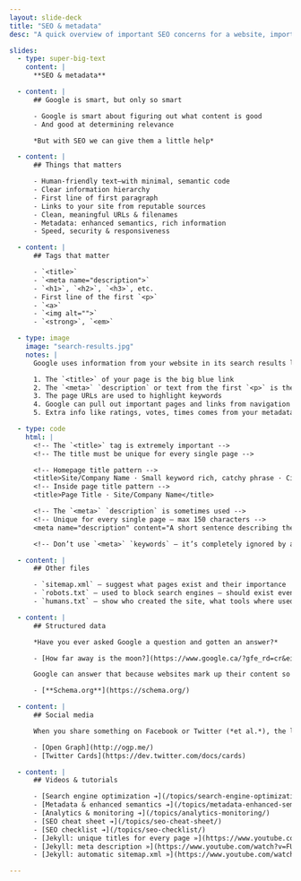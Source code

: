 ```yaml
---
layout: slide-deck
title: "SEO & metadata"
desc: "A quick overview of important SEO concerns for a website, important tags, and important data."

slides:
  - type: super-big-text
    content: |
      **SEO & metadata**

  - content: |
      ## Google is smart, but only so smart

      - Google is smart about figuring out what content is good
      - And good at determining relevance

      *But with SEO we can give them a little help*

  - content: |
      ## Things that matters

      - Human-friendly text—with minimal, semantic code
      - Clear information hierarchy
      - First line of first paragraph
      - Links to your site from reputable sources
      - Clean, meaningful URLs & filenames
      - Metadata: enhanced semantics, rich information
      - Speed, security & responsiveness

  - content: |
      ## Tags that matter

      - `<title>`
      - `<meta name="description">`
      - `<h1>`, `<h2>`, `<h3>`, etc.
      - First line of the first `<p>`
      - `<a>`
      - `<img alt="">`
      - `<strong>`, `<em>`

  - type: image
    image: "search-results.jpg"
    notes: |
      Google uses information from your website in its search results listings in the following ways:

      1. The `<title>` of your page is the big blue link
      2. The `<meta>` `description` or text from the first `<p>` is the description under the link
      3. The page URLs are used to highlight keywords
      4. Google can pull out important pages and links from navigation or breadcrumbs
      5. Extra info like ratings, votes, times comes from your metadata

  - type: code
    html: |
      <!-- The `<title>` tag is extremely important -->
      <!-- The title must be unique for every single page -->

      <!-- Homepage title pattern -->
      <title>Site/Company Name · Small keyword rich, catchy phrase · City, Country</title>
      <!-- Inside page title pattern -->
      <title>Page Title · Site/Company Name</title>

      <!-- The `<meta>` `description` is sometimes used -->
      <!-- Unique for every single page — max 150 characters -->
      <meta name="description" content="A short sentence describing the purpose and content of this individual page.">

      <!-- Don’t use `<meta>` `keywords` — it’s completely ignored by all search engines -->

  - content: |
      ## Other files

      - `sitemap.xml` — suggest what pages exist and their importance
      - `robots.txt` — used to block search engines — should exist even if blocking nothing
      - `humans.txt` — show who created the site, what tools where used, resources & references

  - content: |
      ## Structured data

      *Have you ever asked Google a question and gotten an answer?*

      - [How far away is the moon?](https://www.google.ca/?gfe_rd=cr&ei=mNj7V9i0BqaC8Qfog4zYDg#q=how+far+away+is+the+moon)

      Google can answer that because websites mark up their content so computers can understand.

      - [**Schema.org**](https://schema.org/)

  - content: |
      ## Social media

      When you share something on Facebook or Twitter (*et al.*), the little preview is defined by specific tags.

      - [Open Graph](http://ogp.me/)
      - [Twitter Cards](https://dev.twitter.com/docs/cards)

  - content: |
      ## Videos & tutorials

      - [Search engine optimization ➔](/topics/search-engine-optimization/)
      - [Metadata & enhanced semantics ➔](/topics/metadata-enhanced-semantics/)
      - [Analytics & monitoring ➔](/topics/analytics-monitoring/)
      - [SEO cheat sheet ➔](/topics/seo-cheat-sheet/)
      - [SEO checklist ➔](/topics/seo-checklist/)
      - [Jekyll: unique titles for every page »](https://www.youtube.com/watch?v=ra9Td0DpK0s&list=PLWjCJDeWfDdfVEcLGAfdJn_HXyM4Y7_k-&index=31)
      - [Jekyll: meta description »](https://www.youtube.com/watch?v=FUL9SSgMZ8Y&list=PLWjCJDeWfDdfVEcLGAfdJn_HXyM4Y7_k-&index=32)
      - [Jekyll: automatic sitemap.xml »](https://www.youtube.com/watch?v=C49lhiX_JO0&list=PLWjCJDeWfDdfVEcLGAfdJn_HXyM4Y7_k-&index=33)

---
```

